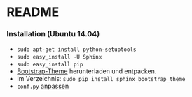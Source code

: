# README #

### Installation (Ubuntu 14.04) ###

* `sudo apt-get install python-setuptools`
* `sudo easy_install -U Sphinx`
* `sudo easy_install pip`
* [Bootstrap-Theme](https://pypi.python.org/packages/source/s/sphinx-bootstrap-theme/sphinx-bootstrap-theme-0.4.0.tar.gz) herunterladen und entpacken.
* Im Verzeichnis: `sudo pip install sphinx_bootstrap_theme`
* `conf.py` [anpassen](https://pypi.python.org/pypi/sphinx-bootstrap-theme/)

